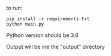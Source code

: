 to run:

```
pip install -r requirements.txt
python main.py
```

Python version should be 3.6

Output will be ine the "output" directory

